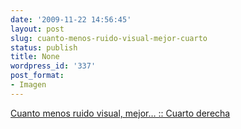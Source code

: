 ```yaml
---
date: '2009-11-22 14:56:45'
layout: post
slug: cuanto-menos-ruido-visual-mejor-cuarto
status: publish
title: None
wordpress_id: '337'
post_format:
- Imagen
---
```


[Cuanto menos ruido visual, mejor… :: Cuarto derecha](http://www.cuartoderecha.com/3389/)
